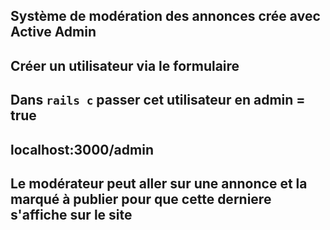 ## Système de modération des annonces crée avec Active Admin
## Créer un utilisateur via le formulaire
## Dans `rails c` passer cet utilisateur en admin = true
## localhost:3000/admin

## Le modérateur peut aller sur une annonce et la marqué à publier pour que cette derniere s'affiche sur le site


